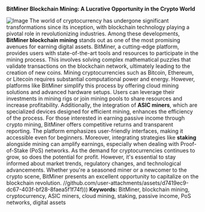 **BitMiner Blockchain Mining: A Lucrative Opportunity in the Crypto World**

![Image](https://github.com/user-attachments/assets/d7419ec9-dc67-403f-bf28-8faea5f1f74f)
The world of cryptocurrency has undergone significant transformations since its inception, with blockchain technology playing a pivotal role in revolutionizing industries. Among these developments, **BitMiner blockchain mining** stands out as one of the most promising avenues for earning digital assets. BitMiner, a cutting-edge platform, provides users with state-of-the-art tools and resources to participate in the mining process. This involves solving complex mathematical puzzles that validate transactions on the blockchain network, ultimately leading to the creation of new coins.
Mining cryptocurrencies such as Bitcoin, Ethereum, or Litecoin requires substantial computational power and energy. However, platforms like BitMiner simplify this process by offering cloud mining solutions and advanced hardware setups. Users can leverage their investments in mining rigs or join mining pools to share resources and increase profitability. Additionally, the integration of **ASIC miners**, which are specialized devices designed for efficient mining, enhances the efficiency of the process.
For those interested in earning passive income through crypto mining, BitMiner offers competitive returns and transparent reporting. The platform emphasizes user-friendly interfaces, making it accessible even for beginners. Moreover, integrating strategies like **staking** alongside mining can amplify earnings, especially when dealing with Proof-of-Stake (PoS) networks.
As the demand for cryptocurrencies continues to grow, so does the potential for profit. However, it's essential to stay informed about market trends, regulatory changes, and technological advancements. Whether you're a seasoned miner or a newcomer to the crypto scene, BitMiner presents an excellent opportunity to capitalize on the blockchain revolution. 
 //github.com/user-attachments/assets/d7419ec9-dc67-403f-bf28-8faea5f1f74f)))
**Keywords:** BitMiner, blockchain mining, cryptocurrency, ASIC miners, cloud mining, staking, passive income, PoS networks, digital assets

